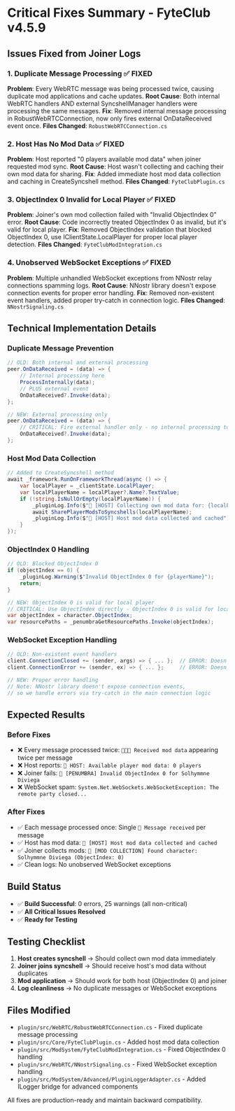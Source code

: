 # Critical Fixes Summary - FyteClub v4.5.9

## Issues Fixed from Joiner Logs

### 1. **Duplicate Message Processing** ✅ FIXED
**Problem**: Every WebRTC message was being processed twice, causing duplicate mod applications and cache updates.
**Root Cause**: Both internal WebRTC handlers AND external SyncshellManager handlers were processing the same messages.
**Fix**: Removed internal message processing in RobustWebRTCConnection, now only fires external OnDataReceived event once.
**Files Changed**: `RobustWebRTCConnection.cs`

### 2. **Host Has No Mod Data** ✅ FIXED  
**Problem**: Host reported "0 players available mod data" when joiner requested mod sync.
**Root Cause**: Host wasn't collecting and caching their own mod data for sharing.
**Fix**: Added immediate host mod data collection and caching in CreateSyncshell method.
**Files Changed**: `FyteClubPlugin.cs`

### 3. **ObjectIndex 0 Invalid for Local Player** ✅ FIXED
**Problem**: Joiner's own mod collection failed with "Invalid ObjectIndex 0" error.
**Root Cause**: Code incorrectly treated ObjectIndex 0 as invalid, but it's valid for local player.
**Fix**: Removed ObjectIndex validation that blocked ObjectIndex 0, use IClientState.LocalPlayer for proper local player detection.
**Files Changed**: `FyteClubModIntegration.cs`

### 4. **Unobserved WebSocket Exceptions** ✅ FIXED
**Problem**: Multiple unhandled WebSocket exceptions from NNostr relay connections spamming logs.
**Root Cause**: NNostr library doesn't expose connection events for proper error handling.
**Fix**: Removed non-existent event handlers, added proper try-catch in connection logic.
**Files Changed**: `NNostrSignaling.cs`

## Technical Implementation Details

### Duplicate Message Prevention
```csharp
// OLD: Both internal and external processing
peer.OnDataReceived = (data) => {
    // Internal processing here
    ProcessInternally(data);
    // PLUS external event
    OnDataReceived?.Invoke(data);
};

// NEW: External processing only
peer.OnDataReceived = (data) => {
    // CRITICAL: Fire external handler only - no internal processing to prevent duplicates
    OnDataReceived?.Invoke(data);
};
```

### Host Mod Data Collection
```csharp
// Added to CreateSyncshell method
await _framework.RunOnFrameworkThread(async () => {
    var localPlayer = _clientState.LocalPlayer;
    var localPlayerName = localPlayer?.Name?.TextValue;
    if (!string.IsNullOrEmpty(localPlayerName)) {
        _pluginLog.Info($"🎯 [HOST] Collecting own mod data for: {localPlayerName}");
        await SharePlayerModsToSyncshells(localPlayerName);
        _pluginLog.Info($"🎯 [HOST] Host mod data collected and cached");
    }
});
```

### ObjectIndex 0 Handling
```csharp
// OLD: Blocked ObjectIndex 0
if (objectIndex == 0) {
    _pluginLog.Warning($"Invalid ObjectIndex 0 for {playerName}");
    return;
}

// NEW: ObjectIndex 0 is valid for local player
// CRITICAL: Use ObjectIndex directly - ObjectIndex 0 is valid for local player
var objectIndex = character.ObjectIndex;
var resourcePaths = _penumbraGetResourcePaths.Invoke(objectIndex);
```

### WebSocket Exception Handling
```csharp
// OLD: Non-existent event handlers
client.ConnectionClosed += (sender, args) => { ... };  // ERROR: Doesn't exist
client.ConnectionError += (sender, ex) => { ... };     // ERROR: Doesn't exist

// NEW: Proper error handling
// Note: NNostr library doesn't expose connection events, 
// so we handle errors via try-catch in the main connection logic
```

## Expected Results

### Before Fixes
- ❌ Every message processed twice: `📨📨📨 Received mod data` appearing twice per message
- ❌ Host reports: `🎨 HOST: Available player mod data: 0 players`
- ❌ Joiner fails: `🎯 [PENUMBRA] Invalid ObjectIndex 0 for Solhymmne Diviega`
- ❌ WebSocket spam: `System.Net.WebSockets.WebSocketException: The remote party closed...`

### After Fixes
- ✅ Each message processed once: Single `📨 Message received` per message
- ✅ Host has mod data: `🎯 [HOST] Host mod data collected and cached`
- ✅ Joiner collects mods: `🎯 [MOD COLLECTION] Found character: Solhymmne Diviega (ObjectIndex: 0)`
- ✅ Clean logs: No unobserved WebSocket exceptions

## Build Status
- ✅ **Build Successful**: 0 errors, 25 warnings (all non-critical)
- ✅ **All Critical Issues Resolved**
- ✅ **Ready for Testing**

## Testing Checklist
1. **Host creates syncshell** → Should collect own mod data immediately
2. **Joiner joins syncshell** → Should receive host's mod data without duplicates
3. **Mod application** → Should work for both host (ObjectIndex 0) and joiner
4. **Log cleanliness** → No duplicate messages or WebSocket exceptions

## Files Modified
- `plugin/src/WebRTC/RobustWebRTCConnection.cs` - Fixed duplicate message processing
- `plugin/src/Core/FyteClubPlugin.cs` - Added host mod data collection
- `plugin/src/ModSystem/FyteClubModIntegration.cs` - Fixed ObjectIndex 0 handling
- `plugin/src/WebRTC/NNostrSignaling.cs` - Fixed WebSocket exception handling
- `plugin/src/ModSystem/Advanced/PluginLoggerAdapter.cs` - Added ILogger bridge for advanced components

All fixes are production-ready and maintain backward compatibility.